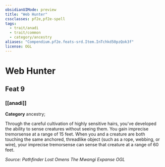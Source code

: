 ```yaml
---
obsidianUIMode: preview
title: "Web Hunter"
cssclasses: pf2e,pf2e-spell
tags:
  - trait/anadi
  - trait/common
  - category/ancestry
aliases: "Compendium.pf2e.feats-srd.Item.InTchkd50pzQok3f"
license: OGL
---
```

# Web Hunter
## Feat 9
### [[anadi]]

**Category** ancestry; 




Through the careful cultivation of highly sensitive hairs, you've developed the ability to sense creatures without seeing them. You gain imprecise tremorsense at a range of 15 feet. When you and a creature are both touching the same anchored, threadlike object (such as a rope, webbing, or wire), your imprecise tremorsense can sense that creature at a range of 60 feet.

*Source: Pathfinder Lost Omens The Mwangi Expanse*
*OGL*